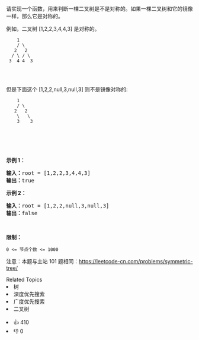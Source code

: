 <p>请实现一个函数，用来判断一棵二叉树是不是对称的。如果一棵二叉树和它的镜像一样，那么它是对称的。</p>

<p>例如，二叉树&nbsp;[1,2,2,3,4,4,3] 是对称的。</p>

<p><code>&nbsp; &nbsp; 1<br> &nbsp; &nbsp;/ \<br> &nbsp; 2 &nbsp; 2<br> &nbsp;/ \ / \<br> 3 &nbsp;4 4 &nbsp;3</br></br></br></br></code><br> 但是下面这个&nbsp;[1,2,2,null,3,null,3] 则不是镜像对称的:</br></p>

<p><code>&nbsp; &nbsp; 1<br> &nbsp; &nbsp;/ \<br> &nbsp; 2 &nbsp; 2<br> &nbsp; &nbsp;\ &nbsp; \<br> &nbsp; &nbsp;3 &nbsp; &nbsp;3</br></br></br></br></code></p>

<p>&nbsp;</p>

<p><strong>示例 1：</strong></p>

<pre><strong>输入：</strong>root = [1,2,2,3,4,4,3]
<strong>输出：</strong>true
</pre>

<p><strong>示例 2：</strong></p>

<pre><strong>输入：</strong>root = [1,2,2,null,3,null,3]
<strong>输出：</strong>false</pre>

<p>&nbsp;</p>

<p><strong>限制：</strong></p>

<p><code>0 &lt;= 节点个数 &lt;= 1000</code></p>

<p>注意：本题与主站 101 题相同：<a href="https://leetcode-cn.com/problems/symmetric-tree/">https://leetcode-cn.com/problems/symmetric-tree/</a></p>

<div><div>Related Topics</div><div><li>树</li><li>深度优先搜索</li><li>广度优先搜索</li><li>二叉树</li></div></div><br><div><li>👍 410</li><li>👎 0</li></div>